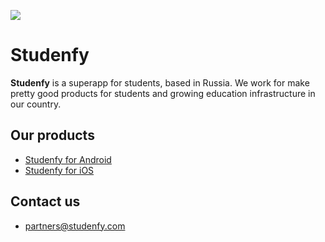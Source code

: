 <img src="https://sun9-36.userapi.com/uDPtsIZ8RklsCjoy_Mg12ECblLzUO_cVJzPpxA/pnGgmCgTjNg.jpg"></img>

# Studenfy
**Studenfy** is a superapp for students, based in Russia. We work for make pretty good products for students and growing education infrastructure in our country.

## Our products
* [Studenfy for Android](https://play.google.com/store/apps/details?id=com.studenfy.app)
* [Studenfy for iOS](https://apps.apple.com/us/app/studenfy/id1574693820)

## Contact us
* [partners@studenfy.com](mailto:partners@studenfy.com)